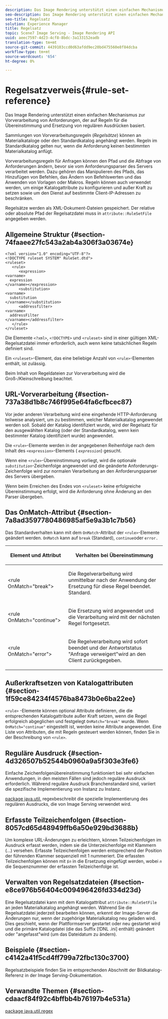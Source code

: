 ```yaml
---
description: Das Image Rendering unterstützt einen einfachen Mechanismus zur Vorverarbeitung von Anforderungen, der auf Regeln für die Übereinstimmung und Ersetzung von regulären Ausdrücken basiert.
seo-description: Das Image Rendering unterstützt einen einfachen Mechanismus zur Vorverarbeitung von Anforderungen, der auf Regeln für die Übereinstimmung und Ersetzung von regulären Ausdrücken basiert.
seo-title: Regelsatz
solution: Experience Manager
title: Regelsatz
topic: Scene7 Image Serving - Image Rendering API
uuid: aeec7597-4d23-4cf8-8bdc-3a133152eadb
translation-type: tm+mt
source-git-commit: 4439103ccd0d63afdd9ec20bd475560e8f84dcba
workflow-type: tm+mt
source-wordcount: '654'
ht-degree: 0%

---
```



# Regelsatzverweis{#rule-set-reference}

Das Image Rendering unterstützt einen einfachen Mechanismus zur Vorverarbeitung von Anforderungen, der auf Regeln für die Übereinstimmung und Ersetzung von regulären Ausdrücken basiert.

<!--<a id="section_F44601A65CE1451EAD0A449C66B773CC"></a>-->

Sammlungen von Vorverarbeitungsregeln (*Regelsätze*) können an Materialkataloge oder den Standardkatalog angehängt werden. Regeln im Standardkatalog gelten nur, wenn die Anforderung keinen bestimmten Materialkatalog anfügt.

Vorverarbeitungsregeln für Anfragen können den Pfad und die Abfrage von Anforderungen ändern, bevor sie vom Anforderungsparser des Servers verarbeitet werden. Dazu gehören das Manipulieren des Pfads, das Hinzufügen von Befehlen, das Ändern von Befehlswerten und das Anwenden von Vorlagen oder Makros. Regeln können auch verwendet werden, um einige Katalogattribute zu konfigurieren und außer Kraft zu setzen sowie um den Dienst auf bestimmte Client-IP-Adressen zu beschränken.

Regelsätze werden als XML-Dokument-Dateien gespeichert. Der relative oder absolute Pfad der Regelsatzdatei muss in `attribute::RuleSetFile` angegeben werden.

## Allgemeine Struktur {#section-74faaee27fc543a2ab4a306f3a03674e}

```
<?xml version="1.0" encoding="UTF-8"?>
<!DOCTYPE ruleset SYSTEM" RuleSet.dtd">
<ruleset>
   <rule>
      <expression>
<varname>
  expression
</varname></expression>
      <substitution>
<varname>
  substitution
</varname></substitution>
      <addressfilter>
<varname>
  addressFilter
</varname></addressfilter>
   </rule>
</ruleset>
```

Die Elemente `<?xml>`, `<!DOCTYPE>` und `<ruleset>` sind in einer gültigen XML-Regelsatzdatei immer erforderlich, auch wenn keine tatsächlichen Regeln definiert sind.

Ein `<ruleset>`-Element, das eine beliebige Anzahl von `<rule>`-Elementen enthält, ist zulässig.

Beim Inhalt von Regeldateien zur Vorverarbeitung wird die Groß-/Kleinschreibung beachtet.

## URL-Vorverarbeitung {#section-737a38d1b8c746f995e64fa6cfbcec87}

Vor jeder anderen Verarbeitung wird eine eingehende HTTP-Anforderung teilweise analysiert, um zu bestimmen, welcher Materialkatalog angewendet werden soll. Sobald der Katalog identifiziert wurde, wird der Regelsatz für den ausgewählten Katalog (oder der Standardkatalog, wenn kein bestimmter Katalog identifiziert wurde) angewendet.

Die `<rule>`-Elemente werden in der angegebenen Reihenfolge nach dem Inhalt des `<expression>`-Elements ( *`expression`*) gesucht.

Wenn eine `<rule>`-Übereinstimmung vorliegt, wird die optionale *`substitution`*-Zeichenfolge angewendet und die geänderte Anforderungs-Zeichenfolge wird zur normalen Verarbeitung an den Anforderungsparser des Servers übergeben.

Wenn beim Erreichen des Endes von `<ruleset>` keine erfolgreiche Übereinstimmung erfolgt, wird die Anforderung ohne Änderung an den Parser übergeben.

## Das OnMatch-Attribut {#section-7a8ad3597780486985af5e9a3b1c7b56}

Das Standardverhalten kann mit dem `OnMatch`-Attribut der `<rule>`-Elemente geändert werden. `OnMatch` kann auf  `break` (Standard),  `continue`oder  `error.`

<table id="table_4CABF55B33854A128D5F326B31C6C397"> 
 <thead> 
  <tr> 
   <th colname="col1" class="entry"> <p>Element und Attribut </p> </th> 
   <th colname="col2" class="entry"> <p>Verhalten bei Übereinstimmung </p> </th> 
  </tr> 
 </thead>
 <tbody> 
  <tr> 
   <td colname="col1"> <p><span class="codeph"> &lt;rule OnMatch="break"&gt;</span> </p> </td> 
   <td colname="col2"> <p>Die Regelverarbeitung wird unmittelbar nach der Anwendung der Ersetzung für diese Regel beendet. Standard. </p> </td> 
  </tr> 
  <tr> 
   <td colname="col1"> <p><span class="codeph"> &lt;rule OnMatch="continue"&gt;</span> </p> </td> 
   <td colname="col2"> <p>Die Ersetzung wird angewendet und die Verarbeitung wird mit der nächsten Regel fortgesetzt. </p> </td> 
  </tr> 
  <tr> 
   <td colname="col1"> <p><span class="codeph"> &lt;rule OnMatch="error"&gt;</span> </p> </td> 
   <td colname="col2"> <p>Die Regelverarbeitung wird sofort beendet und der Antwortstatus "Anfrage verweigert"wird an den Client zurückgegeben. </p> </td> 
  </tr> 
 </tbody> 
</table>

## Außerkraftsetzen von Katalogattributen {#section-1f59ce84234f4576ba8473b0e6ba22ee}

`<rule>` -Elemente können optional Attribute definieren, die die entsprechenden Katalogattribute außer Kraft setzen, wenn die Regel erfolgreich abgeglichen und festgelegt  `OnMatch="break"` wurde. Wenn `OnMatch="continue"` eingestellt ist, werden keine Attribute angewendet. Eine Liste von Attributen, die mit Regeln gesteuert werden können, finden Sie in der Beschreibung von `<rule>`.

## Reguläre Ausdruck {#section-4d326507b52544b0960a9a5f303e3fe6}

Einfache Zeichenfolgenübereinstimmung funktioniert bei sehr einfachen Anwendungen, in den meisten Fällen sind jedoch reguläre Ausdruck erforderlich. Während reguläre Ausdruck Branchenstandard sind, variiert die spezifische Implementierung von Instanz zu Instanz.

[package java.util.](https://www2.cs.duke.edu/csed/java/jdk1.4.2/docs/api/) regexbeschreibt die spezielle Implementierung des regulären Ausdrucks, die von Image Serving verwendet wird.

## Erfasste Teilzeichenfolgen {#section-8057cd65d48949ffb6a50e929bd3688b}

Um komplexe URL-Änderungen zu erleichtern, können Teilzeichenfolgen im Ausdruck erfasst werden, indem sie die Unterzeichenfolge mit Klammern (...) versehen. Erfasste Teilzeichenfolgen werden entsprechend der Position der führenden Klammer sequenziell mit 1 nummeriert. Die erfassten Teilzeichenfolgen können mit *`$n`* in die Ersetzung eingefügt werden, wobei *`n`* die Sequenznummer der erfassten Teilzeichenfolge ist.

## Verwalten von Regelsatzdateien {#section-e8ce976b56404c009496426fd334d23d}

Eine Regelsatzdatei kann mit dem Katalogattribut `attribute::RuleSetFile` an jeden Materialkatalog angehängt werden. Während Sie die Regelsatzdatei jederzeit bearbeiten können, erkennt der Image-Server die Änderungen nur, wenn der zugehörige Materialkatalog neu geladen wird. Dies geschieht, wenn der Plattformserver gestartet oder neu gestartet wird und die primäre Katalogdatei (die das Suffix [!DNL .ini] enthält) geändert oder &quot;angefasst&quot;wird (um das Dateidatum zu ändern).

## Beispiele {#section-c4142a41f5cd4ff799a72fbc130c3700}

Regelsatzbeispiele finden Sie im entsprechenden Abschnitt der Bildkatalog-Referenz in der Image Serving-Dokumentation.

## Verwandte Themen {#section-cdaacf84f92c4bffbb4b76197b4e531a}

[package java.util.regex](https://www2.cs.duke.edu/csed/java/jdk1.4.2/docs/api/)

